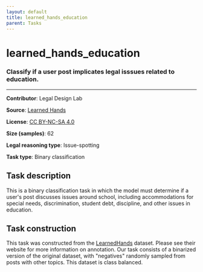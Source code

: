 ```yaml
---
layout: default
title: learned_hands_education
parent: Tasks
---
```

# learned_hands_education

### Classify if a user post implicates legal isssues related to education.
---

**Contributor**: Legal Design Lab

**Source**: [Learned Hands](https://spot.suffolklitlab.org/data/#learnedhands)

**License**: [CC BY-NC-SA 4.0](https://creativecommons.org/licenses/by-nc-sa/4.0/)

**Size (samples)**: 62

**Legal reasoning type**: Issue-spotting

**Task type**: Binary classification

## Task description

This is a binary classification task in which the model must determine if a user's post discusses issues around school, including accommodations for special needs, discrimination, student debt, discipline, and other issues in education.

## Task construction

This task was constructed from the [LearnedHands](https://suffolklitlab.org/) dataset. Please see their website for more information on annotation. Our task consists of a binarized version of the original dataset, with "negatives" randomly sampled from posts with other topics. This dataset is class balanced.


